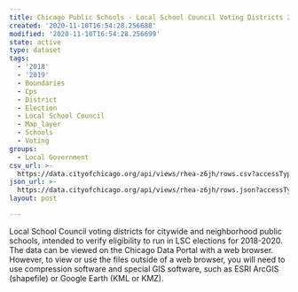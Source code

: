 ```yaml
---
title: Chicago Public Schools - Local School Council Voting Districts 2018-2020
created: '2020-11-10T16:54:28.256688'
modified: '2020-11-10T16:54:28.256699'
state: active
type: dataset
tags:
  - '2018'
  - '2019'
  - Boundaries
  - Cps
  - District
  - Election
  - Local School Council
  - Map_layer
  - Schools
  - Voting
groups:
  - Local Government
csv_url: >-
  https://data.cityofchicago.org/api/views/rhea-z6jh/rows.csv?accessType=DOWNLOAD
json_url: >-
  https://data.cityofchicago.org/api/views/rhea-z6jh/rows.json?accessType=DOWNLOAD
layout: post

---
```

Local School Council voting districts for citywide and neighborhood public schools, intended to verify eligibility to run in LSC elections for 2018-2020. The data can be viewed on the Chicago Data Portal with a web browser. However, to view or use the files outside of a web browser, you will need to use compression software and special GIS software, such as ESRI ArcGIS (shapefile) or Google Earth (KML or KMZ).
